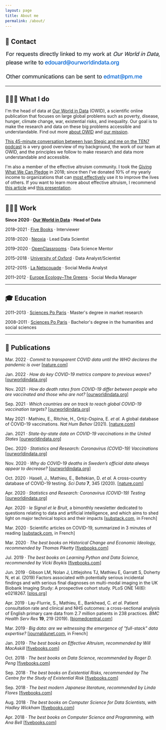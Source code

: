 ```yaml
---
layout: page
title: About me
permalink: /about/
---
```



## 📩 Contact

![contact](https://raw.githubusercontent.com/edomt/edomt.github.io/master/images/email.png)

---

## 💁🏻‍♂️ What I do

I'm the head of data at [Our World in Data](https://ourworldindata.org) (OWID), a scientific online publication that focuses on large global problems such as poverty, disease, hunger, climate change, war, existential risks, and inequality. Our goal is to make the research and data on these big problems accessible and understandable. Find out more [about OWID](https://ourworldindata.org/about) and [our mission](https://ourworldindata.org/problems-and-progress).

[This 45-minute conversation between Ivan Stegic and me on the TEN7 podcast](https://ten7.com/podcast/episode/edouard-mathieu-open-data-approach-solving-worlds-problems) is a very good overview of my background, the work of our team at OWID, and the principles we follow to make research and data more understandable and accessible.

I'm also a member of the effective altruism community. I took the [Giving What We Can Pledge](https://www.givingwhatwecan.org/pledge/) in 2018; since then I've donated 10% of my yearly income to organizations that can [most effectively](https://www.givewell.org/charities/top-charities) use it to improve the lives of others. If you want to learn more about effective altruism, I recommend [this article](https://www.effectivealtruism.org/articles/introduction-to-effective-altruism) and [this presentation](https://www.youtube.com/watch?v=48VAQtGmfWY).

---

## 👨🏻‍💻 Work

**Since 2020 · [Our World in Data](https://ourworldindata.org/) · Head of Data**

2018–2021 · [Five Books](https://fivebooks.com/interviewer/edouard-mathieu/) · Interviewer

2018–2020 · [Neoxia](https://neoxia.com/) · Lead Data Scientist

2019–2020 · [OpenClassrooms](https://openclassrooms.com) · Data Science Mentor

2015–2018 · [University of Oxford](https://www.medsci.ox.ac.uk/) · Data Analyst/Scientist

2012–2015 · [La Netscouade](http://www.lanetscouade.com/) · Social Media Analyst

2011–2012 · [Europe Ecology–The Greens](http://eelv.fr/) · Social Media Manager

---

## 🎓 Education

2011–2013 · [Sciences Po Paris](https://www.sciencespo.fr/ecole-management-innovation/en) · Master's degree in market research

2008–2011 · [Sciences Po Paris](https://www.sciencespo.fr/en/education/undergraduate-studies) · Bachelor's degree in the humanities and social sciences

---

## 📝 Publications

Mar. 2022 · *Commit to transparent COVID data until the WHO declares the pandemic is over* [[nature.com](https://doi.org/10.1038/d41586-022-00424-9)]

Jan. 2022 · *How do key COVID-19 metrics compare to previous waves?* [[ourworldindata.org](https://ourworldindata.org/covid-metrics-previous-waves)]

Nov. 2021 · *How do death rates from COVID-19 differ between people who are vaccinated and those who are not?* [[ourworldindata.org](https://ourworldindata.org/covid-deaths-by-vaccination)]

Sep. 2021 · *Which countries are on track to reach global COVID-19 vaccination targets?* [[ourworldindata.org](https://ourworldindata.org/covid-vaccination-global-projections)]

May 2021 · Mathieu, E., Ritchie, H., Ortiz-Ospina, E. _et al._ A global database of COVID-19 vaccinations. _Nat Hum Behav_ (2021). [[nature.com](https://doi.org/10.1038/s41562-021-01122-8)]

Jan. 2021 · *State-by-state data on COVID-19 vaccinations in the United States* [[ourworldindata.org](https://ourworldindata.org/us-states-vaccinations)]

Dec. 2020 · *Statistics and Research: Coronavirus (COVID-19) Vaccinations* [[ourworldindata.org](https://ourworldindata.org/covid-vaccinations)]

Nov. 2020 · *Why do COVID-19 deaths in Sweden’s official data always appear to decrease?* [[ourworldindata.org](https://ourworldindata.org/covid-sweden-death-reporting)]

Oct. 2020 · Hasell, J., Mathieu, E., Beltekian, D. _et al._ A cross-country database of COVID-19 testing. _Sci Data_ **7**, 345 (2020). [[nature.com](https://doi.org/10.1038/s41597-020-00688-8)]

Apr. 2020 · *Statistics and Research: Coronavirus (COVID-19) Testing* [[ourworldindata.org](https://ourworldindata.org/coronavirus-testing)]

Apr. 2020 · _le Signal et le Bruit_, a bimonthly newsletter dedicated to questions relating to data and artificial intelligence, and which aims to shed light on major technical topics and their impacts [[substack.com](https://signaletbruit.substack.com), in French]

Mar. 2020 · Scientific articles on COVID-19, summarized in 3 minutes of reading [[substack.com](https://covid19sci.substack.com/archive?sort=new), in French]

Mar. 2020 · *The best books on Historical Change and Economic Ideology, recommended by Thomas Piketty* [[fivebooks.com](https://fivebooks.com/best-books/economic-ideology-thomas-piketty/)]

Jul. 2019 · *The best books on Learning Python and Data Science, recommended by Vicki Boykis* [[fivebooks.com](https://fivebooks.com/best-books/learning-python-and-data-science-vicki-boykis/)]

Jun. 2019 · Gibson LM, Nolan J, Littlejohns TJ, Mathieu E, Garratt S, Doherty N, et al. (2019) Factors associated with potentially serious incidental findings and with serious final diagnoses on multi-modal imaging in the UK Biobank Imaging Study: A prospective cohort study. PLoS ONE 14(6): e0218267. [[plos.org](https://doi.org/10.1371/journal.pone.0218267)]

Apr. 2019 · Lay-Flurrie, S., Mathieu, E., Bankhead, C. _et al._ Patient consultation rate and clinical and NHS outcomes: a cross-sectional analysis of English primary care data from 2.7 million patients in 238 practices. _BMC Health Serv Res_ **19**, 219 (2019). [[biomedcentral.com](https://doi.org/10.1186/s12913-019-4036-y)]

Mar. 2019 · *Big data: are we witnessing the emergence of "full-stack" data expertise?* [[journaldunet.com](https://www.journaldunet.com/solutions/expert/70788/big-data---assiste-t-on-a-l-emergence-d-une-expertise-data--full-stack.shtml), in French]

Jan. 2019 · *The best books on Effective Altruism, recommended by Will MacAskill* [[fivebooks.com](https://fivebooks.com/best-books/effective-altruism-will-macaskill/)]

Oct. 2018 · *The best books on Data Science, recommended by Roger D. Peng* [[fivebooks.com](https://fivebooks.com/best-books/data-science-roger-peng/)]

Sep. 2018 · *The best books on Existential Risks, recommended by The Centre for the Study of Existential Risk* [[fivebooks.com](https://fivebooks.com/best-books/existential-risks-cambridge-cser/)]

Sep. 2018 · *The best modern Japanese literature, recommended by Linda Flores* [[fivebooks.com](https://fivebooks.com/best-books/modern-japanese-literature-linda-flores/)]

Aug. 2018 · *The best books on Computer Science for Data Scientists, with Hadley Wickham* [[fivebooks.com](https://fivebooks.com/best-books/computer-science-data-science-hadley-wickham/)]

Apr. 2018 · *The best books on Computer Science and Programming, with Ana Bell* [[fivebooks.com](https://fivebooks.com/best-books/programming-computer-science-ana-bell/)]
